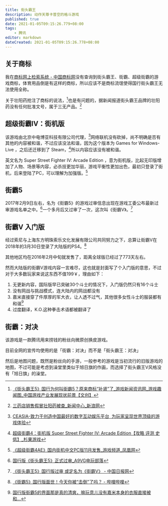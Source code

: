 ```yaml
---
title: 街头霸王
description: 动作天尊卡普空的格斗游戏
published: true
date: 2021-01-05T09:15:26.779+08:00
tags:
    - 腾讯
editor: markdown
dateCreated: 2021-01-05T09:15:26.778+08:00
---
```


## 关于商标

我在[商标网上检索系统 - 中国商标网](http://wcjs.sbj.cnipa.gov.cn/)没有查询到街头霸王、街霸、超级街霸的游戏商标，体育用品倒是有这样的商标，所以应该不是商标流氓使得国行街头霸王无法使用全称。

关于壮阳药抢注了商标的说法，[^sf_sb]也是有问题的，据新闻报道街头霸王品牌的壮阳药没有任何批准文号，属于三无产品。[^sf_sbf]

[^sf_sb]: [《街头霸王5》国行为何叫街霸5？原来商标“补肾”了_游戏新闻资讯网_游戏趣闻图_中国游戏产业发展现状前景【文创】](https://archive.is/9SD3U "https://news.vsochina.com/g_news/15024.html")

[^sf_sbf]: [三药店销售假冒壮阳药被查_新闻中心_新浪网](https://archive.is/slPb2 "https://news.sina.com.cn/c/2008-04-17/074713750483s.shtml")

## 超级街霸IV：街机版

该游戏由北京中电博亚科技有限公司代理，[^sf_4ae_cea]网络联机没有砍掉，尚不明确是否有其他的内容被和谐，不过应该没法和谐，因为这个版本为 Games for Windows-Live ，之后还迁移到了 Steam，[^sf_4ae_ivsg]所以内容应该没有被和谐。

[^sf_4ae_cea]: [CEASIA-致力于创造中国最好的数字互动娱乐平台  为玩家呈现世界顶级的游戏体验](https://web.archive.org/web/20200209182436/http://www.ceasia.cn/about.html)

[^sf_4ae_ivsg]: [超级街霸4：街机版 Super Street Fighter IV: Arcade Edition【攻略 评测 史低】_杉果游戏](https://web.archive.org/web/20201208080408/http://www.sonkwotest.com/sku/203)

英文名为 Super Street Fighter IV: Arcade Edition ，意为街机版，比起无印版增加了人物、场景等内容，必杀技更加华丽，游戏平衡性更加出色，最初只登录了街机，后来登陆了PC，可以理解为加强版。[^sf_4ae_n]

[^sf_4ae_n]: [《超级街霸4AE》国内街机中文PC版11月发售_游戏频道_凤凰网](https://web.archive.org/web/20130926025558/http://games.ifeng.com/pcgame/news/detail_2012_11/07/18929898_0.shtml?_from_ralated)

<!-- 之所以使用超级街霸作为官方译名而不是使用超级街头霸王，可能是因为多余5个字的游戏名在营销等方面不方便，现在大多数游戏的中文名(排除副标题)都少于6个字。[^sf_4ae_ti][^sf_4ae_open]或者名称被审查了。

[^sf_4ae_ti]: [游戏封面.jpg (2592×1944)](https://web.archive.org/web/20201130074838/https://xbox360.tgbus.com/UploadFiles/201301/20130131151731356.jpg)

[^sf_4ae_open]: [《超级街霸4：AE版》杉果行货开箱上手说明_游戏新闻_电玩巴士xbox360](https://web.archive.org/web/20201130074834/https://xbox360.tgbus.com/zixun/yxxw/201301/20130131141957.shtml) 

只要79￥的[超级街霸4：街机版（DVD） - - - 京东JD.COM](https://web.archive.org/web/20171109220924/http://item.jd.com/20068243.html)

杉果数字版只要50￥[超级街霸4：街机版 Super Street Fighter IV: Arcade Edition【攻略 评测 史低】_杉果游戏](https://archive.is/Y7tKq "http://www.sonkwotest.com/sku/203")
-->

## 街霸5

2017年2月9日左右，名为《街霸5》的游戏过审信息出现在游戏工委公布最新过审游戏名单之中。[^sf_Vml_g1]一个多月后又过审了一次，这次叫《街霸V》。[^sf_Vml_g2]

[^sf_Vml_g1]: [国行版《街头霸王5》正式过审_A9VG电玩部落](https://web.archive.org/web/20201208083159/http://www.a9vg.com/201702/25498117814.html)

[^sf_Vml_g2]: [《街头霸王5》国行版过审 或定名为《街霸V》 - 中国日报网](https://web.archive.org/web/20210105085158/https://cnews.chinadaily.com.cn/2017-03/29/content_28717577.htm)

## 街霸V 入门版

经过索尼与上海东方明珠索乐文化发展有限公司共同努力之下，总算让街霸V在2018年的3月30日登录了大陆版的PS4。[^sf_Vml_js]

[^sf_Vml_js]: [《街霸5》国行版面世！今天你被“击倒”了吗？ - 哔哩哔哩](https://archive.is/PMTrz "https://www.bilibili.com/read/cv337238/")

其他地区均在2016年2月中旬就发售了，距离全球版已经过了773天左右。

然而大陆版的街霸V游戏内容一言难尽，这也就是封面写了个入门版的意思，不过对于大多数玩家来说这东西不值199￥，理由如下：

1. 无更新内容，国际版早已突破30个斗士的情况下，入门版仍然只有16个斗士
2. 没有网战与挑战模式，连大陆内的网战都没有
3. 嘉米直接穿了件厚厚的军大衣，让人透不过气，其他很多女性斗士的服装都有和谐[^sf_Vml_hx]
4. 过度翻译，K.O.这种拳击术语都被翻译了

[^sf_Vml_hx]: [国行版街霸5的界面那是真的清爽，嘛玩意儿没有嘉米本身的衣服直接被和...](https://web.archive.org/web/20210105084106/http://psnine.com/gene/29070)

## 街霸：对决

该游戏是一款腾讯用来捞钱的粉丝向微原创换皮游戏。

目前全网的宣传均使用的是「街霸：对决」而不是「街头霸王：对决」

<!-- ，其原因有以下这几种可能：

1. 版权方卡普空不愿意让自己的IP力量被腾讯透支，所以只愿意把简称的版权给腾讯做游戏
2. 审查导致「街头霸王」这个名字难以过审，所以腾讯使用简称为游戏命名
3. 其他的我没想到的可能性

不过可能性1有以下几点证据推翻

1. 我找到的「官方」英文名为 Street Fighter: The Fight's Just Begun，YouTube 等地的高清 1080P 60Fps 宣传视频也是这个标题。
2. 街头霸王国行版的游戏也是使用的街霸这个简称

[Street Fighter: Duel](https://web.archive.org/web/20201130071031/https://www.taptap.com/app/139157) -->

然后是地图问题，既然是粉丝向的手游，一般参考的游戏是当初流行的旧版游戏的地图，不过可能是考虑到澡堂里类似于旭日旗的作画，而选择了街头霸王V风格没有「旭日旗」的澡堂。

<!--
科普空微博绝口不提全称「街头霸王」
[街霸重燃，招招必胜！@必胜客中国 X街霸对... 来自CapcomAsia - 微博](https://archive.is/W3lJH)
-->
